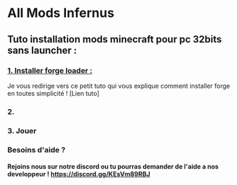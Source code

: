 # All Mods Infernus
## Tuto installation mods minecraft pour pc 32bits sans launcher :
### <u>1. Installer forge loader :</u>
Je vous redirige vers ce petit tuto qui vous explique comment installer forge en toutes simplicité !
[Lien tuto]
### 2.
### 3. Jouer

### Besoins d'aide ?
#### Rejoins nous sur notre discord ou tu pourras demander de l'aide a nos developpeur ! https://discord.gg/KEsVm89RBJ
